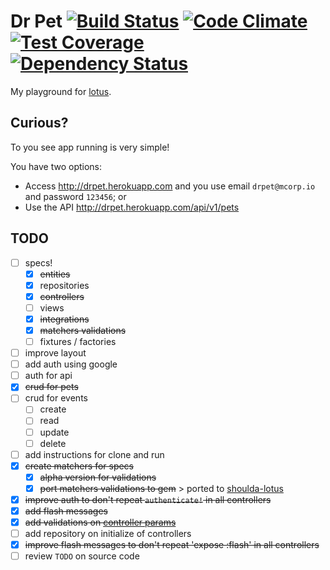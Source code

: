 # Dr Pet [![Build Status](https://travis-ci.org/vyper/drpet.svg?branch=master)](https://travis-ci.org/vyper/drpet) [![Code Climate](https://codeclimate.com/github/vyper/drpet/badges/gpa.svg)](https://codeclimate.com/github/vyper/drpet) [![Test Coverage](https://codeclimate.com/github/vyper/drpet/badges/coverage.svg)](https://codeclimate.com/github/vyper/drpet/coverage) [![Dependency Status](https://gemnasium.com/vyper/drpet.svg)](https://gemnasium.com/vyper/drpet)

My playground for [lotus](http://lotusrb.org).


## Curious?
To you see app running is very simple!

You have two options:
- Access http://drpet.herokuapp.com and you use email `drpet@mcorp.io` and password `123456`; or
- Use the API http://drpet.herokuapp.com/api/v1/pets

## TODO
- [ ] specs!
  - [x] ~~entities~~
  - [x] repositories
  - [x] ~~controllers~~
  - [ ] views
  - [x] ~~integrations~~
  - [x] ~~matchers validations~~
  - [ ] fixtures / factories
- [ ] improve layout
- [ ] add auth using google
- [ ] auth for api
- [x] ~~crud for pets~~
- [ ] crud for events
  - [ ] create
  - [ ] read
  - [ ] update
  - [ ] delete
- [ ] add instructions for clone and run
- [x] ~~create matchers for specs~~
  - [x] ~~alpha version for validations~~
  - [x] ~~port matchers validations to gem~~ > ported to [shoulda-lotus](https://github.com/mcorp/shoulda-lotus)
- [x] ~~improve auth to don't repeat `authenticate!` in all controllers~~
- [x] ~~add flash messages~~
- [x] ~~add validations on [controller params](https://github.com/lotus/controller#params)~~
- [ ] add repository on initialize of controllers
- [x] ~~improve flash messages to don't repeat 'expose :flash' in all controllers~~
- [ ] review `TODO` on source code
